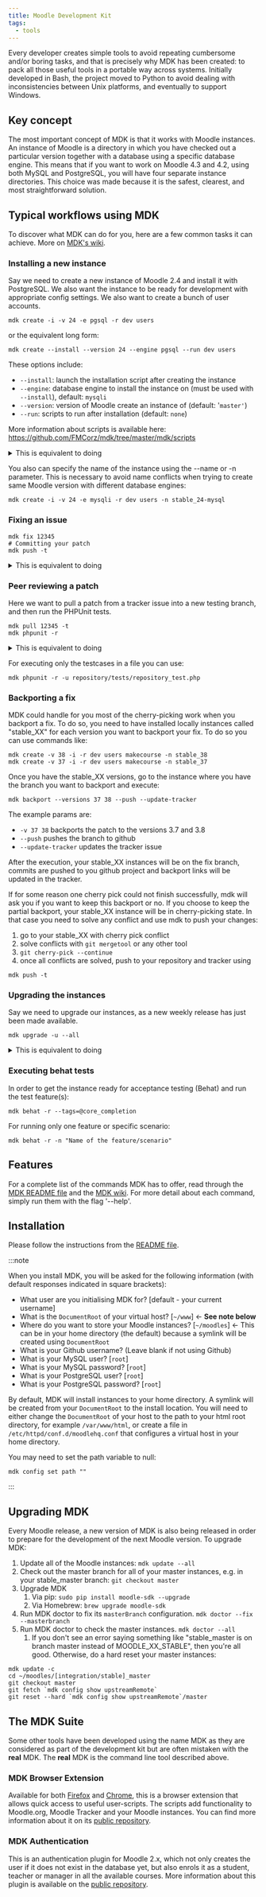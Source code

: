 ```yaml
---
title: Moodle Development Kit
tags:
  - tools
---
```


Every developer creates simple tools to avoid repeating cumbersome and/or boring tasks, and that is precisely why MDK has been created: to pack all those useful tools in a portable way across systems. Initially developed in Bash, the project moved to Python to avoid dealing with inconsistencies between Unix platforms, and eventually to support Windows.

## Key concept

The most important concept of MDK is that it works with Moodle instances. An instance of Moodle is a directory in which you have checked out a particular version together with a database using a specific database engine. This means that if you want to work on Moodle 4.3 and 4.2, using both MySQL and PostgreSQL, you will have four separate instance directories. This choice was made because it is the safest, clearest, and most straightforward solution.

## Typical workflows using MDK

To discover what MDK can do for you, here are a few common tasks it can achieve. More on [MDK's wiki](https://github.com/FMCorz/mdk/wiki/Typical-workflows).

### Installing a new instance

Say we need to create a new instance of Moodle 2.4 and install it with PostgreSQL. We also want the instance to be ready for development with appropriate config settings. We also want to create a bunch of user accounts.

```
mdk create -i -v 24 -e pgsql -r dev users
```

or the equivalent long form:

```
mdk create --install --version 24 --engine pgsql --run dev users
```

These options include:

- `--install`: launch the installation script after creating the instance
- `--engine`: database engine to install the instance on (must be used with `--install`), default: `mysqli`
- `--version`: version of Moodle create an instance of (default: '`master'`)
- `--run`: scripts to run after installation (default: `none`)

More information about scripts is available here: https://github.com/FMCorz/mdk/tree/master/mdk/scripts

<details>
  <summary>This is equivalent to doing</summary>
  <div>

```
mkdir /dir/to/stable_24/moodle
mkdir /dir/to/stable_24/moodledata
ln -s /dir/to/stable_24/moodle /var/www/stable_24
git clone git://git.moodle.org/moodle.git /dir/to/moodle
cd /dir/to/stable_24/moodle
php admin/cli/install.php --wwwroot## "http://localhost/stable_24" --dataroot/dir/to/stable_24/moodledata --dbtype## pgsql --dbnamestable24 --dbuser## root --dbpassroot --dbhost## localhost --fullname"Stable 24 PostgreSQL" --shortname## stable_24 --adminuseradmin --adminpass=test --allow-unstable --agree-license --non-interactive
vim config.php
# Add the following settings:
# - $CFG->sessioncookiepath: /stable_24/
# - $CFG->debug: DEBUG_DEVELOPER
# - $CFG->debugdisplay: 1
# - $CFG->passwordpolicy: 0
# - $CFG->perfdebug: 15
# - $CFG->debugpageinfo: 1
# - $CFG->allowthemechangeonurl: 1
# - $CFG->cachejs: 0
# - $CFG->yuicomboloading: 0
# Include FirePHP Core
# Login to Moodle
# Create 10 students, 3 teachers and 3 managers
```

  </div>
</details>

You also can specify the name of the instance using the --name or -n parameter. This is necessary to avoid name conflicts when trying to create same Moodle version with different database engines:

```
mdk create -i -v 24 -e mysqli -r dev users -n stable_24-mysql
```

### Fixing an issue

```
mdk fix 12345
# Committing your patch
mdk push -t
```

<details>
  <summary>This is equivalent to doing</summary>
  <div>

```
git branch --track MDL-12345-24 origin/MOODLE_24_STABLE
git checkout MDL-12345-24
# Committing your patch
git push github MDL-12345-24
# Editing the tracker issue to add
# - Git repository URL
# - Git branch for 2.4
# - Git compare URL for 2.4
```

  </div>
</details>

### Peer reviewing a patch

Here we want to pull a patch from a tracker issue into a new testing branch, and then run the PHPUnit tests.

```
mdk pull 12345 -t
mdk phpunit -r
```

<details>
  <summary>This is equivalent to doing</summary>
  <div>

```
cd /dir/to/stable_24/moodle
git branch --tracker MDL-12345-24-test MOODLE_24_STABLE
git checkout MDL-12345-24-test
git pull git://github.org/Someone/moodle.git MDL-12345-24
# And now the PHPUnit part
mkdir /dir/to/stable_24/moodledata_phpu
vim config.php
# To add
# - $CFG->phpunit_dataroot = '/dir/to/stable_24/moodledata_phpu';
# - $CFG->phpunit_prefix = 'phpu_';
php admin/tool/phpunit/cli/init.php
phpunit
```

  </div>
</details>

For executing only the testcases in a file you can use:

```
mdk phpunit -r -u repository/tests/repository_test.php
```

### Backporting a fix

MDK could handle for you most of the cherry-picking work when you backport a fix. To do so, you need to have installed locally instances called "stable_XX" for each version you want to backport your fix. To do so you can use commands like:

```
mdk create -v 38 -i -r dev users makecourse -n stable_38
mdk create -v 37 -i -r dev users makecourse -n stable_37
```

Once you have the stable_XX versions, go to the instance where you have the branch you want to backport and execute:

```
mdk backport --versions 37 38 --push --update-tracker
```

The example params are:

- `-v 37 38` backports the patch to the versions 3.7 and 3.8
- `--push` pushes the branch to github
- `--update-tracker` updates the tracker issue

After the execution, your stable_XX instances will be on the fix branch, commits are pushed to you github project and backport links will be updated in the tracker.

If for some reason one cherry pick could not finish successfully, mdk will ask you if you want to keep this backport or no. If you choose to keep the partial backport, your stable_XX instance will be in cherry-picking state. In that case you need to solve any conflict and use mdk to push your changes:

1. go to your stable_XX with cherry pick conflict
1. solve conflicts with `git mergetool` or any other tool
1. `git cherry-pick --continue`
1. once all conflicts are solved, push to your repository and tracker using

```
mdk push -t
```

### Upgrading the instances

Say we need to upgrade our instances, as a new weekly release has just been made available.

```
mdk upgrade -u --all
```

<details>
  <summary>This is equivalent to doing</summary>
  <div>

```
# For each instance of Moodle...
cd /dir/to/stable_24/moodle
git checkout MOODLE_24_STABLE
git fetch origin
git reset --hard origin/MOODLE_24_STABLE
php admin/cli/upgrade.php --non-interactive --allow-unstable
```

  </div>
</details>

### Executing behat tests

In order to get the instance ready for acceptance testing (Behat) and run the test feature(s):

```
mdk behat -r --tags=@core_completion
```

For running only one feature or specific scenario:

```
mdk behat -r -n "Name of the feature/scenario"
```

## Features

For a complete list of the commands MDK has to offer, read through the [MDK README file](https://github.com/FMCorz/mdk#command-list) and the [MDK wiki](https://github.com/FMCorz/mdk/wiki). For more detail about each command, simply run them with the flag '--help'.

## Installation

Please follow the instructions from the [README file](https://github.com/FMCorz/mdk#installation).

:::note

When you install MDK, you will be asked for the following information (with default responses indicated in square brackets):

- What user are you initialising MDK for? [default - your current username]
- What is the `DocumentRoot` of your virtual host? [`~/www`] \<- **See note below**
- Where do you want to store your Moodle instances? [`~/moodles`] \<- This can be in your home directory (the default) because a symlink will be created using `DocumentRoot`
- What is your Github username? (Leave blank if not using Github)
- What is your MySQL user? [`root`]
- What is your MySQL password? [`root`]
- What is your PostgreSQL user? [`root`]
- What is your PostgreSQL password? [`root`]

By default, MDK will install instances to your home directory. A symlink will be created from your `DocumentRoot` to the install location. You will need to either change the `DocumentRoot` of your host to the path to your html root directory, for example `/var/www/html`, or create a file in `/etc/httpd/conf.d/moodlehq.conf` that configures a virtual host in your home directory.

You may need to set the path variable to null:

```
mdk config set path ""
```

:::

## Upgrading MDK

Every Moodle release, a new version of MDK is also being released in order to prepare for the development of the next Moodle version. To upgrade MDK:

1. Update all of the Moodle instances: `mdk update --all`
1. Check out the master branch for all of your master instances, e.g. in your stable_master branch: `git checkout master`
1. Upgrade MDK
   1. Via pip: `sudo pip install moodle-sdk --upgrade`
   1. Via Homebrew: `brew upgrade moodle-sdk`
1. Run MDK doctor to fix its `masterBranch` configuration. `mdk doctor --fix --masterbranch`
1. Run MDK doctor to check the master instances. `mdk doctor --all`
   1. If you don't see an error saying something like "stable_master is on branch master instead of MOODLE_XX_STABLE", then you're all good. Otherwise, do a hard reset your master instances:

```
mdk update -c
cd ~/moodles/[integration/stable]_master
git checkout master
git fetch `mdk config show upstreamRemote`
git reset --hard `mdk config show upstreamRemote`/master
```

## The MDK Suite

Some other tools have been developed using the name MDK as they are considered as part of the development kit but are often mistaken with the __real__ MDK. The __real__ MDK is the command line tool described above.

### MDK Browser Extension

Available for both [Firefox](https://addons.mozilla.org/en-US/firefox/addon/mdk-browser-extension/) and [Chrome](https://chrome.google.com/webstore/detail/mdk-browser-extension/iadpkkojcdoflinpncpkbonnhdlaicnc), this is a browser extension that allows quick access to useful user-scripts. The scripts add functionality to Moodle.org, Moodle Tracker and your Moodle instances. You can find more information about it on its [public repository](https://github.com/danpoltawski/userscripts-moodle).

### MDK Authentication

This is an authentication plugin for Moodle 2.x, which not only creates the user if it does not exist in the database yet, but also enrols it as a student, teacher or manager in all the available courses. More information about this plugin is available on the [public repository](https://github.com/FMCorz/moodle-auth_mdk).

